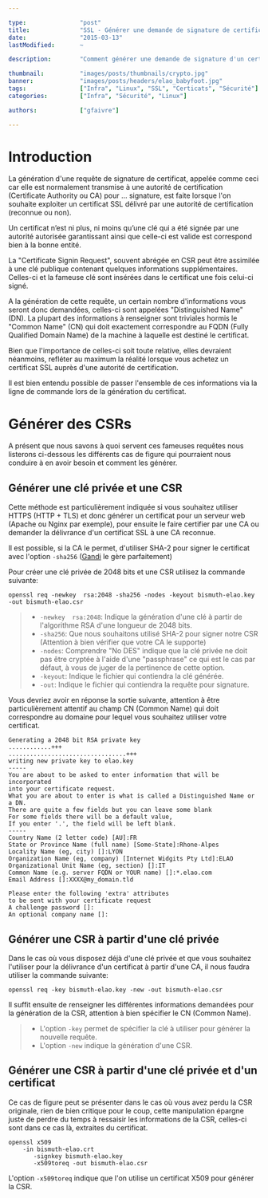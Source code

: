 ```yaml
---

type:               "post"
title:              "SSL - Générer une demande de signature de certificat"
date:               "2015-03-13"
lastModified:       ~

description:        "Comment générer une demande de signature d'un certificat SSL (CSR) à destination d'une autorité de certification."

thumbnail:          "images/posts/thumbnails/crypto.jpg"
banner:             "images/posts/headers/elao_babyfoot.jpg"
tags:               ["Infra", "Linux", "SSL", "Certicats", "Sécurité"]
categories:         ["Infra", "Sécurité", "Linux"]

authors:            ["gfaivre"]

---
```


# Introduction

La génération d'une requête de signature de certificat, appelée comme ceci car elle est normalement transmise à une autorité de certification (Certificate Authority ou CA) pour ... signature, est faite lorsque l'on souhaite exploiter un certificat SSL délivré par une autorité de certification (reconnue ou non).

Un certificat n’est ni plus, ni moins qu’une clé qui a été signée par une autorité autorisée garantissant ainsi que celle-ci est valide est correspond bien à la bonne entité.

La "Certificate Signin Request", souvent abrégée en CSR peut être assimilée à une clé publique contenant quelques informations supplémentaires. Celles-ci et la fameuse clé sont insérées dans le certificat une fois celui-ci signé.

A la génération de cette requête, un certain nombre d'informations vous seront donc demandées, celles-ci sont appelées "Distinguished Name" (DN). La plupart des informations à renseigner sont triviales hormis le "Common Name" (CN) qui doit exactement correspondre au FQDN (Fully Qualified Domain Name) de la machine à laquelle est destiné le certificat.

Bien que l'importance de celles-ci soit toute relative, elles devraient néanmoins, refléter au maximum la réalité lorsque vous achetez un certificat SSL auprès d'une autorité de certification.

Il est bien entendu possible de passer l'ensemble de ces informations via la ligne de commande lors de la génération du certificat.

# Générer des CSRs

A présent que nous savons à quoi servent ces fameuses requêtes nous listerons ci-dessous les différents cas de figure qui pourraient nous conduire à en avoir besoin et comment les générer.

## Générer une clé privée et une CSR

Cette méthode est particulièrement indiquée si vous souhaitez utiliser HTTPS (HTTP + TLS) et donc générer un certificat pour un serveur web (Apache ou Nginx par exemple), pour ensuite le faire certifier par une CA ou demander la délivrance d'un certificat SSL à une CA reconnue.

Il est possible, si la CA le permet, d'utiliser SHA-2 pour signer le certificat avec l'option `-sha256` ([Gandi](https://www.gandi.net/ssl) le gère parfaitement)

Pour créer une clé privée de 2048 bits et une CSR utilisez la commande suivante:

```
openssl req -newkey  rsa:2048 -sha256 -nodes -keyout bismuth-elao.key -out bismuth-elao.csr
```

> - `-newkey  rsa:2048`:  Indique la génération d'une clé à partir de l'algorithme RSA d'une longueur de 2048 bits.
> - `-sha256`: Que nous souhaitons utilisé SHA-2 pour signer notre CSR (Attention à bien vérifier que votre CA le supporte)
> - `-nodes`: Comprendre "No DES" indique que la clé privée ne doit pas être cryptée à l'aide d'une "passphrase" ce qui est le cas par défaut, à vous de juger de la pertinence de cette option.
> - `-keyout`: Indique le fichier qui contiendra la clé générée.
> - `-out`: Indique le fichier qui contiendra la requête pour signature.

Vous devriez avoir en réponse la sortie suivante, attention à être particulièrement attentif au champ CN (Common Name) qui doit correspondre au domaine pour lequel vous souhaitez utiliser votre certificat.

```
Generating a 2048 bit RSA private key
............+++
.................................+++
writing new private key to elao.key
-----
You are about to be asked to enter information that will be incorporated
into your certificate request.
What you are about to enter is what is called a Distinguished Name or a DN.
There are quite a few fields but you can leave some blank
For some fields there will be a default value,
If you enter '.', the field will be left blank.
-----
Country Name (2 letter code) [AU]:FR
State or Province Name (full name) [Some-State]:Rhone-Alpes
Locality Name (eg, city) []:LYON
Organization Name (eg, company) [Internet Widgits Pty Ltd]:ELAO
Organizational Unit Name (eg, section) []:IT
Common Name (e.g. server FQDN or YOUR name) []:*.elao.com
Email Address []:XXXX@my_domain.tld

Please enter the following 'extra' attributes
to be sent with your certificate request
A challenge password []:
An optional company name []:
```

## Générer une CSR à partir d'une clé privée

Dans le cas où vous disposez déjà d'une clé privée et que vous souhaitez l'utiliser pour la délivrance d'un certificat à partir d'une CA, il nous faudra utiliser la commande suivante:

```
openssl req -key bismuth-elao.key -new -out bismuth-elao.csr
```

Il suffit ensuite de renseigner les différentes informations demandées pour la génération de la CSR, attention à bien spécifier le CN (Common Name).

> - L'option `-key` permet de spécifier la clé à utiliser pour générer la nouvelle requête.
> - L'option `-new` indique la génération d'une CSR.

## Générer une CSR à partir d'une clé privée et d'un certificat

Ce cas de figure peut se présenter dans le cas où vous avez perdu la CSR originale, rien de bien critique pour le coup, cette manipulation épargne juste de perdre du temps à ressaisir les informations de la CSR, celles-ci sont dans ce cas là, extraites du certificat.

```
openssl x509
    -in bismuth-elao.crt
       -signkey bismuth-elao.key
       -x509toreq -out bismuth-elao.csr
 ```

L'option ```-x509toreq``` indique que l'on utilise un certificat X509 pour générer la CSR.
